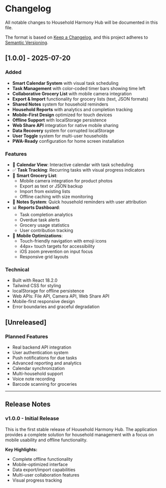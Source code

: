 # Changelog

All notable changes to Household Harmony Hub will be documented in this file.

The format is based on [Keep a Changelog](https://keepachangelog.com/en/1.0.0/),
and this project adheres to [Semantic Versioning](https://semver.org/spec/v2.0.0.html).

## [1.0.0] - 2025-07-20

### Added
- **Smart Calendar System** with visual task scheduling
- **Task Management** with color-coded timer bars showing time left
- **Collaborative Grocery List** with mobile camera integration
- **Export & Import** functionality for grocery lists (text, JSON formats)
- **Shared Notes** system for household reminders
- **Household Reports** with analytics and completion tracking
- **Mobile-First Design** optimized for touch devices
- **Offline Support** with localStorage persistence
- **Web Share API** integration for native mobile sharing
- **Data Recovery** system for corrupted localStorage
- **User Toggle** system for multi-user households
- **PWA-Ready** configuration for home screen installation

### Features
- 📅 **Calendar View**: Interactive calendar with task scheduling
- ✅ **Task Tracking**: Recurring tasks with visual progress indicators
- 🛒 **Smart Grocery List**: 
  - Mobile camera integration for product photos
  - Export as text or JSON backup
  - Import from existing lists
  - Offline caching with size monitoring
- 📝 **Notes System**: Quick household reminders with user attribution
- 📊 **Reports Dashboard**: 
  - Task completion analytics
  - Overdue task alerts
  - Grocery usage statistics
  - User contribution tracking
- 📱 **Mobile Optimizations**:
  - Touch-friendly navigation with emoji icons
  - 44px+ touch targets for accessibility
  - iOS zoom prevention on input focus
  - Responsive grid layouts

### Technical
- Built with React 18.2.0
- Tailwind CSS for styling
- localStorage for offline persistence
- Web APIs: File API, Camera API, Web Share API
- Mobile-first responsive design
- Error boundaries and graceful degradation

## [Unreleased]

### Planned Features
- Real backend API integration
- User authentication system
- Push notifications for due tasks
- Advanced reporting and analytics
- Calendar synchronization
- Multi-household support
- Voice note recording
- Barcode scanning for groceries

---

## Release Notes

### v1.0.0 - Initial Release
This is the first stable release of Household Harmony Hub. The application provides a complete solution for household management with a focus on mobile usability and offline functionality.

**Key Highlights:**
- Complete offline functionality
- Mobile-optimized interface
- Data export/import capabilities
- Multi-user collaboration features
- Visual progress tracking
